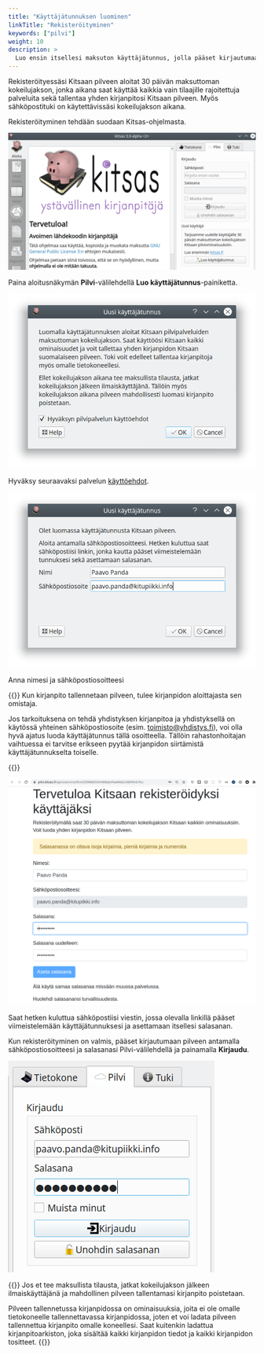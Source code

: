 ```yaml
---
title: "Käyttäjätunnuksen luominen"
linkTitle: "Rekisteröityminen"
keywords: ["pilvi"]
weight: 10
description: >
  Luo ensin itsellesi maksuton käyttäjätunnus, jolla pääset kirjautumaan Kitsaan pilveen.
---
```


Rekisteröityessäsi Kitsaan pilveen aloitat 30 päivän maksuttoman kokeilujakson, jonka aikana saat käyttää kaikkia vain tilaajille rajoitettuja palveluita sekä tallentaa yhden kirjanpitosi Kitsaan pilveen. Myös sähköpostituki on käytettävissäsi kokeilujakson aikana.

Rekisteröityminen tehdään suodaan Kitsas-ohjelmasta.

![](/img/fi/aloitus/pilvi/luotunnus1.png)

Paina aloitusnäkymän **Pilvi**-välilehdellä **Luo käyttäjätunnus**-painiketta.

![](/img/fi/aloitus/pilvi/luotunnus2.png)

Hyväksy seuraavaksi palvelun [käyttöehdot](https://kitsas.fi/ehdot).

![](/img/fi/aloitus/pilvi/luotunnus3.png)

Anna nimesi ja sähköpostiosoitteesi

{{<alert title="Mikä sähköpostiosoite?">}}
Kun kirjanpito tallennetaan pilveen, tulee kirjanpidon aloittajasta sen omistaja.

Jos tarkoituksena on tehdä yhdistyksen kirjanpitoa ja yhdistyksellä on käytössä yhteinen sähköpostiosoite (esim. toimisto@yhdistys.fi), voi olla hyvä ajatus luoda käyttäjätunnus tällä osoitteella. Tällöin rahastonhoitajan vaihtuessa ei tarvitse erikseen pyytää kirjanpidon siirtämistä käyttäjätunnukselta toiselle.

{{</alert>}}

![](/img/fi/aloitus/pilvi/luotunnus4.png)

Saat hetken kuluttua sähköpostiisi viestin, jossa olevalla linkillä pääset viimeistelemään käyttäjätunnuksesi ja asettamaan itsellesi salasanan.

Kun rekisteröityminen on valmis, pääset kirjautumaan pilveen antamalla sähköpostiosoitteesi ja salasanasi Pilvi-välilehdellä ja painamalla **Kirjaudu**.

![](/img/fi/aloitus/pilvi/kirjaudu.png)

{{<alert title="Kun kokeilujakso päättyy">}}
Jos et tee maksullista tilausta, jatkat kokeilujakson jälkeen ilmaiskäyttäjänä ja mahdollinen pilveen tallentamasi kirjanpito poistetaan.

Pilveen tallennetussa kirjanpidossa on ominaisuuksia, joita ei ole omalle tietokoneelle tallennettavassa kirjanpidossa, joten et voi ladata pilveen tallennettua kirjanpito omalle koneellesi. Saat kuitenkin ladattua kirjanpitoarkiston, joka sisältää kaikki kirjanpidon tiedot ja kaikki kirjanpidon tositteet.
{{</alert>}}
